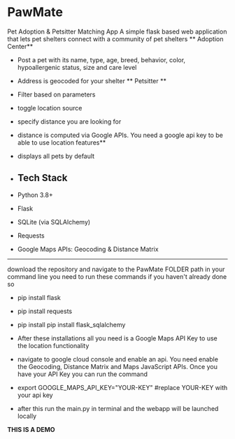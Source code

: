
# PawMate
Pet Adoption & Petsitter Matching App
A simple flask based web application that lets pet shelters connect with a community of pet shelters
** Adoption Center**
- Post a pet with its name, type, age, breed, behavior, color, hypoallergenic status, size and care level
- Address is geocoded for your shelter
** Petsitter **
- Filter based on parameters
- toggle location source
- specify distance you are looking for
- distance is computed via Google APIs. You need a google api key to be able to use location features**
- displays all pets by default

- ## Tech Stack

- Python 3.8+  
- Flask  
- SQLite (via SQLAlchemy)  
- Requests  
- Google Maps APIs: Geocoding & Distance Matrix  

---

download the repository and navigate to the PawMate FOLDER path in your command line
you need to run these commands if you haven't already done so
- pip install flask
- pip install requests
- pip install pip install flask_sqlalchemy

- After these installations all you need is a Google Maps API Key to use the location functionality
- navigate to google cloud console and enable an api. You need enable the Geocoding, Distance Matrix and Maps JavaScript APIs. Once you have your API Key you can run the command
- export GOOGLE_MAPS_API_KEY="YOUR-KEY" #replace YOUR-KEY with your api key
- after this run the main.py in terminal and the webapp will be launched locally

**THIS IS A DEMO**
